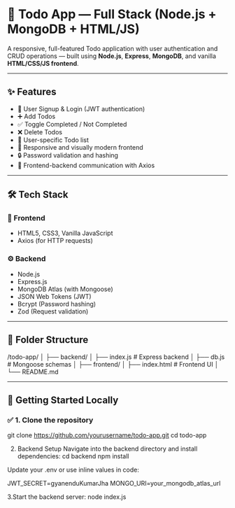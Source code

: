 # 📝 Todo App — Full Stack (Node.js + MongoDB + HTML/JS)

A responsive, full-featured Todo application with user authentication and CRUD operations — built using **Node.js**, **Express**, **MongoDB**, and vanilla **HTML/CSS/JS frontend**.

---

## ✨ Features

- 🔐 User Signup & Login (JWT authentication)
- ➕ Add Todos
- ✅ Toggle Completed / Not Completed
- ❌ Delete Todos
- 💾 User-specific Todo list
- 🎨 Responsive and visually modern frontend
- 🔒 Password validation and hashing
- 📡 Frontend-backend communication with Axios

---

## 🛠 Tech Stack

### 🧠 Frontend
- HTML5, CSS3, Vanilla JavaScript
- Axios (for HTTP requests)

### ⚙️ Backend
- Node.js
- Express.js
- MongoDB Atlas (with Mongoose)
- JSON Web Tokens (JWT)
- Bcrypt (Password hashing)
- Zod (Request validation)

---

## 📁 Folder Structure

/todo-app/
│
├── backend/
│ ├── index.js # Express backend
│ ├── db.js # Mongoose schemas
│
├── frontend/
│ ├── index.html # Frontend UI
│
└── README.md


---

## 🚀 Getting Started Locally

### ✅ 1. Clone the repository

git clone https://github.com/yourusername/todo-app.git
cd todo-app


 2. Backend Setup
Navigate into the backend directory and install dependencies:
cd backend
npm install

Update your .env or use inline values in code:

JWT_SECRET=gyanenduKumarJha
MONGO_URI=your_mongodb_atlas_url

3.Start the backend server:
node index.js
